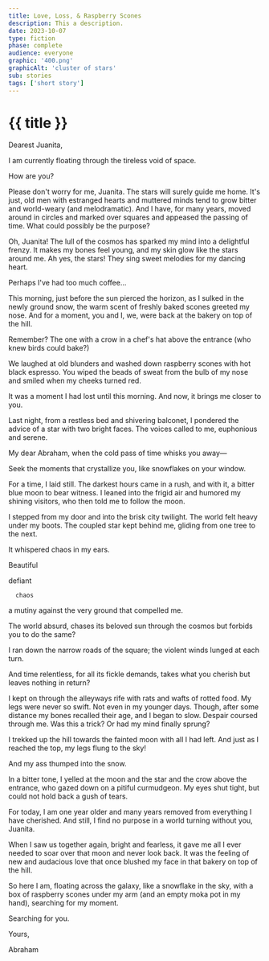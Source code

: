 ```yaml
---
title: Love, Loss, & Raspberry Scones
description: This a description. 
date: 2023-10-07
type: fiction
phase: complete
audience: everyone
graphic: '400.png'
graphicAlt: 'cluster of stars'
sub: stories
tags: ['short story']
---
```


# {{ title }}


Dearest Juanita,

I am currently floating through the tireless void of space.

How are you?

Please don't worry for me, Juanita. The stars will surely guide me home. It's just, old men with estranged hearts and muttered minds tend to grow bitter and world-weary (and melodramatic). And I have, for many years, moved around in circles and marked over squares and appeased the passing of time. What could possibly be the purpose?

Oh, Juanita! The lull of the cosmos has sparked my mind into a delightful frenzy. It makes my bones feel young, and my skin glow like the stars around me. Ah yes, the stars! They sing sweet melodies for my dancing heart.

Perhaps I've had too much coffee...

This morning, just before the sun pierced the horizon, as I sulked in the newly ground snow, the warm scent of freshly baked scones greeted my nose. And for a moment, you and I, we, were back at the bakery on top of the hill.

Remember? The one with a crow in a chef's hat above the entrance (who knew birds could bake?)

We laughed at old blunders and washed down raspberry scones with hot black espresso. You wiped the beads of sweat from the bulb of my nose and smiled when my cheeks turned red.

It was a moment I had lost until this morning. And now, it brings me closer to you.

Last night, from a restless bed and shivering balconet, I pondered the advice of a star with two bright faces. The voices called to me, euphonious and serene.

My dear Abraham, when the cold pass of time whisks you away—

Seek the moments that crystallize you, like snowflakes on your window.

For a time, I laid still. The darkest hours came in a rush, and with it, a bitter blue moon to bear witness. I leaned into the frigid air and humored my shining visitors, who then told me to follow the moon.

I stepped from my door and into the brisk city twilight. The world felt heavy under my boots. The coupled star kept behind me, gliding from one tree to the next.

It whispered chaos in my ears.

Beautiful

   defiant

      chaos

a mutiny against the very ground that compelled me.

The world absurd, chases its beloved sun through the cosmos but forbids you to do the same?

I ran down the narrow roads of the square; the violent winds lunged at each turn.

And time relentless, for all its fickle demands, takes what you cherish but leaves nothing in return?

I kept on through the alleyways rife with rats and wafts of rotted food. My legs were never so swift. Not even in my younger days. Though, after some distance my bones recalled their age, and I began to slow. Despair coursed through me. Was this a trick? Or had my mind finally sprung?

I trekked up the hill towards the fainted moon with all I had left. And just as I reached the top, my legs flung to the sky!

And my ass thumped into the snow.

In a bitter tone, I yelled at the moon and the star and the crow above the entrance, who gazed down on a pitiful curmudgeon. My eyes shut tight, but could not hold back a gush of tears.

For today, I am one year older and many years removed from everything I have cherished. And still, I find no purpose in a world turning without you, Juanita.

When I saw us together again, bright and fearless, it gave me all I ever needed to soar over that moon and never look back. It was the feeling of new and audacious love that once blushed my face in that bakery on top of the hill.

So here I am, floating across the galaxy, like a snowflake in the sky, with a box of raspberry scones under my arm (and an empty moka pot in my hand), searching for my moment.

Searching for you.

Yours,

Abraham

